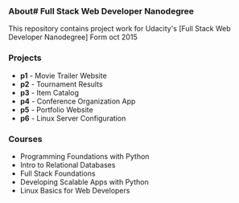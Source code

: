 ### About# Full Stack Web Developer Nanodegree



This repository contains project work for Udacity's [Full Stack Web Developer Nanodegree] Form oct 2015

### Projects
- **p1** - Movie Trailer Website
- **p2** - Tournament Results
- **p3** - Item Catalog
- **p4** - Conference Organization App
- **p5** - Portfolio Website
- **p6** - Linux Server Configuration


### Courses
- Programming Foundations with Python
- Intro to Relational Databases
- Full Stack Foundations
- Developing Scalable Apps with Python
- Linux Basics for Web Developers
